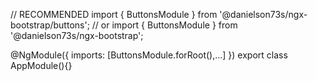 // RECOMMENDED
import { ButtonsModule } from '@danielson73s/ngx-bootstrap/buttons';
// or
import { ButtonsModule } from '@danielson73s/ngx-bootstrap';

@NgModule({
  imports: [ButtonsModule.forRoot(),...]
})
export class AppModule(){}
